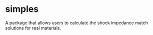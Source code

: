 # simples
A package that allows users to calculate the shock impedance match solutions for real materials.
